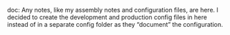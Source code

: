 doc: Any notes, like my assembly notes and configuration files, are here. I decided to create the development and 
production config files in here instead of in a separate config folder as they “document” the configuration.
